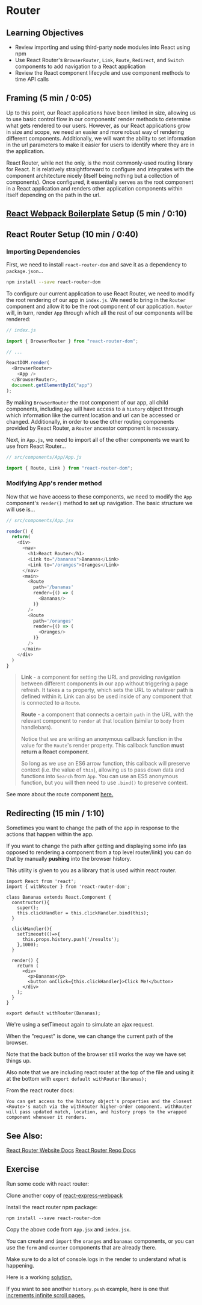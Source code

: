 # Router

## Learning Objectives

* Review importing and using third-party node modules into React using npm
* Use React Router's `BrowserRouter`, `Link`, `Route`, `Redirect`, and `Switch` components to add navigation to a React application
* Review the React component lifecycle and use component methods to time API calls

## Framing \(5 min / 0:05\)

Up to this point, our React applications have been limited in size, allowing us to use basic control flow in our components' render methods to determine what gets rendered to our users. However, as our React applications grow in size and scope, we need an easier and more robust way of rendering different components. Additionally, we will want the ability to set information in the url parameters to make it easier for users to identify where they are in the application.

React Router, while not the only, is the most commonly-used routing library for React. It is relatively straightforward to configure and integrates with the component architecture nicely \(itself being nothing but a collection of components\). Once configured, it essentially serves as the root component in a React application and renders other application components within itself depending on the path in the url.

## [React Webpack Boilerplate](https://github.com/wdi-sg/react-express-webpack) Setup \(5 min / 0:10\)

## React Router Setup \(10 min / 0:40\)

### Importing Dependencies

First, we need to install `react-router-dom` and save it as a dependency to `package.json`...

```bash
npm install --save react-router-dom
```

To configure our current application to use React Router, we need to modify the root rendering of our app in `index.js`. We need to bring in the `Router` component and allow it to be the root component of our application. `Router` will, in turn, render `App` through which all the rest of our components will be rendered:

```javascript
// index.js

import { BrowserRouter } from "react-router-dom";

// ...

ReactDOM.render(
  <BrowserRouter>
    <App />
  </BrowserRouter>,
  document.getElementById("app")
);
```

By making `BrowserRouter` the root component of our app, all child components, including `App` will have access to a `history` object through which information like the current location and url can be accessed or changed. Additionally, in order to use the other routing components provided by React Router, a `Router` ancestor component is necessary.

Next, in `App.js`, we need to import all of the other components we want to use from React Router...

```javascript
// src/components/App/App.js

import { Route, Link } from "react-router-dom";
```

### Modifying App's render method

Now that we have access to these components, we need to modify the `App` component's `render()` method to set up navigation. The basic structure we will use is...

```javascript
// src/components/App.jsx

render() {
  return(
    <div>
      <nav>
        <h1>React Router</h1>
        <Link to="/bananas">Bananas</Link>
        <Link to="/oranges">Oranges</Link>
      </nav>
      <main>
        <Route
          path='/bananas'
          render={() => (
            <Bananas/>
          )}
        />
        <Route
          path='/oranges'
          render={() => (
            <Oranges/>
          )}
        />
      </main>
    </div>
  )
}
```

> **Link** - a component for setting the URL and providing navigation between different components in our app without triggering a page refresh. It takes a `to` property, which sets the URL to whatever path is defined within it. Link can also be used inside of any component that is connected to a `Route`.
>
> **Route** - a component that connects a certain `path` in the URL with the relevant component to `render` at that location \(similar to `body` from handlebars\).
>
> Notice that we are writing an anonymous callback function in the value for the `Route`'s render property. This callback function **must return a React component**.
>
> So long as we use an ES6 arrow function, this callback will preserve context \(i.e. the value of `this`\), allowing us to pass down data and functions into `Search` from `App`. You can use an ES5 anonymous function, but you will then need to use `.bind()` to preserve context.

See more about the route component [here.](https://reacttraining.com/react-router/web/example/url-params)

## Redirecting \(15 min / 1:10\)

Sometimes you want to change the path of the app in response to the actions that happen within the app.

If you want to change the path after getting and displaying some info \(as opposed to rendering a component from a top level router/link\) you can do that by manually **pushing** into the browser history.

This utility is given to you as a library that is used within react router.

```text
import React from 'react';
import { withRouter } from 'react-router-dom';

class Bananas extends React.Component {
  constructor(){
    super();
    this.clickHandler = this.clickHandler.bind(this);
  }

  clickHandler(){
    setTimeout(()=>{
      this.props.history.push('/results');
    },1000);
  }

  render() {
    return (
      <div>
        <p>Bananas</p>
        <button onClick={this.clickHandler}>Click Me!</button>
      </div>
    );
  }
}

export default withRouter(Bananas);
```

We're using a setTimeout again to simulate an ajax request.

When the "request" is done, we can change the current path of the browser.

Note that the back button of the browser still works the way we have set things up.

Also note that we are including react router at the top of the file and using it at the bottom with `export default withRouter(Bananas);`

From the react router docs:

```text
You can get access to the history object's properties and the closest <Route>'s match via the withRouter higher-order component. withRouter will pass updated match, location, and history props to the wrapped component whenever it renders.
```

## See Also:

[React Router Website Docs](https://reacttraining.com/react-router/web/guides/philosophy) [React Router Repo Docs](https://github.com/ReactTraining/react-router/tree/master/packages/react-router/docs)

## Exercise

Run some code with react router:

Clone another copy of [react-express-webpack](https://github.com/wdi-sg/react-express-webpack)

Install the react router npm package:

```text
npm install --save react-router-dom
```

Copy the above code from `App.jsx` and `index.jsx`.

You can create and `import` the `oranges` and `bananas` components, or you can use the `form` and `counter` components that are already there.

Make sure to do a lot of console.logs in the render to understand what is happening.

Here is a working [solution.](https://github.com/wdi-sg/react-express-webpack/tree/router)

If you want to see another `history.push` example, here is one that [increments infinite scroll pages.](https://github.com/wdi-sg/react-express-webpack/tree/router-history-push)

